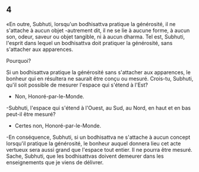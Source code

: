 ## 4
«En outre, Subhuti, lorsqu'un bodhisattva pratique la générosité, il ne s'attache à aucun objet -autrement dit, il ne se lie à aucune forme, à aucun son, odeur, saveur ou objet tangible, ni à aucun dharma. Tel est, Subhuti, l'esprit dans lequel un bodhisattva doit pratiquer la générosité, sans s'attacher aux apparences.

Pourquoi?

Si un bodhisattva pratique la générosité sans s'attacher aux apparences, le bonheur qui en résultera ne saurait être conçu ou mesuré. Crois-tu, Subhuti, qu'il soit possible de mesurer l'espace qui s'étend à l'Est?

- Non, Honoré-par-le-Monde.

-Subhuti, l'espace qui s'étend à l'Ouest, au Sud, au Nord, en haut et en bas peut-il être mesuré?

- Certes non, Honoré-par-le-Monde.

-En conséquence, Subhuti, si un bodhisattva ne s'attache à aucun concept lorsqu'il pratique la générosité, le bonheur auquel donnera lieu cet acte vertueux sera aussi grand que l'espace tout entier. Il ne pourra être mesuré. Sache, Subhuti, que les bodhisattvas doivent demeurer dans les enseignements que je viens de délivrer.
